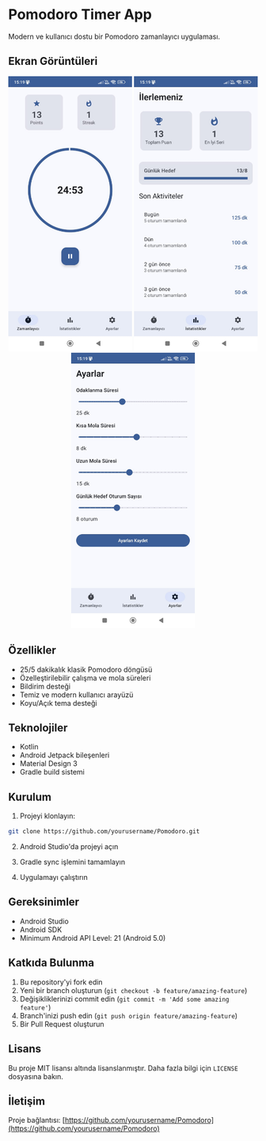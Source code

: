 # Pomodoro Timer App

Modern ve kullanıcı dostu bir Pomodoro zamanlayıcı uygulaması.

## Ekran Görüntüleri

<div align="center">
  <img src="asset/zamanlayıcı.jpg" alt="Zamanlayıcı Ekranı" width="250"/>
  <img src="asset/istatistik.jpg" alt="İstatistik Ekranı" width="250"/>
  <img src="asset/ayarlar.jpg" alt="Ayarlar Ekranı" width="250"/>
</div>

## Özellikler

- 25/5 dakikalık klasik Pomodoro döngüsü
- Özelleştirilebilir çalışma ve mola süreleri
- Bildirim desteği
- Temiz ve modern kullanıcı arayüzü
- Koyu/Açık tema desteği

## Teknolojiler

- Kotlin
- Android Jetpack bileşenleri
- Material Design 3
- Gradle build sistemi

## Kurulum

1. Projeyi klonlayın:
```bash
git clone https://github.com/yourusername/Pomodoro.git
```

2. Android Studio'da projeyi açın

3. Gradle sync işlemini tamamlayın

4. Uygulamayı çalıştırın

## Gereksinimler

- Android Studio
- Android SDK
- Minimum Android API Level: 21 (Android 5.0)

## Katkıda Bulunma

1. Bu repository'yi fork edin
2. Yeni bir branch oluşturun (`git checkout -b feature/amazing-feature`)
3. Değişikliklerinizi commit edin (`git commit -m 'Add some amazing feature'`)
4. Branch'inizi push edin (`git push origin feature/amazing-feature`)
5. Bir Pull Request oluşturun

## Lisans

Bu proje MIT lisansı altında lisanslanmıştır. Daha fazla bilgi için `LICENSE` dosyasına bakın.

## İletişim

Proje bağlantısı: [https://github.com/yourusername/Pomodoro](https://github.com/yourusername/Pomodoro)
